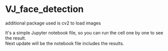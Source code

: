 # VJ_face_detection

additional package used is cv2 to load images  

It's a simple Jupyter notebook file, so you can run the cell one by one to see the result.  
Next update will be the notebook file includes the results.  
